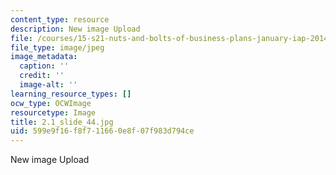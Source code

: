 ```yaml
---
content_type: resource
description: New image Upload
file: /courses/15-s21-nuts-and-bolts-of-business-plans-january-iap-2014/599e9f16f8f711660e8f07f983d794ce_2.1_slide_44.jpg
file_type: image/jpeg
image_metadata:
  caption: ''
  credit: ''
  image-alt: ''
learning_resource_types: []
ocw_type: OCWImage
resourcetype: Image
title: 2.1_slide_44.jpg
uid: 599e9f16-f8f7-1166-0e8f-07f983d794ce
---
```

New image Upload